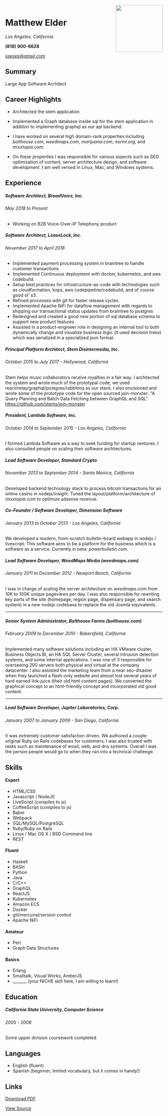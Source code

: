 <img style="float:right" width="150" src="https://i.imgur.com/7IxYT2p.jpg">

# Matthew Elder

*Los Angeles, California*

**(818) 900-8628**

sseses@gmail.com

## Summary
Large App Software Architect

## Career Highlights

* Architected the stem application

* Implemented a Graph database inside sql for the stem application in addition to implementing graphql as our api backend.

* I have worked on several high domain-rank properties including _bolthouse.com_, _weedmaps.com_, _marijuana.com_, _norml.org_, and _mixxtopia.com_.

* On these properties I was responsible for various aspects such as SEO optimization of content, server architecture design, and software development. I am well versed in Linux, Mac, and Windows systems.

## Experience
##### Software Architect, BroadVoice, Inc.
###### May 2018 to Present
 * Working on B2B Voice-Over-IP Telephony product

##### Software Architect, LeaseLock, Inc.
###### November 2017 to April 2018
 * Implemented payment processing system in braintree to handle customer transactions
 * Implemented Continuous deployment with docker, kubernetes, and aws codebuild.
 * Setup best practices for infrastructure-as-code with technologies such as cloudformation, kops, aws codepipeline/codebuild, and of course good ol' s3.
 * Refined processes with git for faster release cycles.
 * Implemented Apache NiFi for dataflow management with regards to shipping our transactional status updates from braintree to postgres
 * Redesigned and created a good new portion of sql database schema to support new product features
 * Assisted in a product-engineer role in designing an internal tool to both dynamically change and visualize business logic (it used decision trees) which was serialized in a specialized json format.
##### Principal Platform Architect, Stem Disintermedia, Inc.
###### October 2015 to July 2017 - Hollywood, California
Stem helps music collaborators receive royalties in a fair way. I architected the system and wrote much of the prototypal code; we used react/relay/graphql/postgres/rabbitmq as our stack. I also envisioned and wrote some of the prototype code for the open sourced join-monster: "A Query Planning and Batch Data Fetching between GraphQL and SQL".
https://github.com/stems/join-monster
##### President, Lambda Software, Inc.
###### October 2014 to September 2015 - Los Angeles, California
I formed Lambda Software as a way to seek funding for startup ventures. I also consulted people on scaling their software architectures.
##### Lead Software Developer, Standard Crypto
###### November 2013 to September 2014 - Santa Monica, California
Developed backend technology stack to process bitcoin transactions for an online casino in nodejs/insight. Tuned the layout/platform/architecture of *mixxtopia.com* to optimize adsense revenue.
##### Co-Founder / Software Developer, Dimension Software
###### January 2013 to October 2013 - Los Angeles, California
We developed a modern, from-scratch bulletin-board webapp in nodejs / livescript. This software aims to be a platform for the business which is a software as a service. Currently in beta: _powerbulletin.com_.
##### Lead Software Developer, WeedMaps Media (_weedmaps.com_)
###### January 2011 to December 2012 - Newport Beach, California
I was in charge of scaling the server architecture on _weedmaps.com_ from 10K to 100K unique pageviews per day. I was also responsible for rewriting key parts of the site (homepage, region page, dispensary page, and search system) in a new nodejs codebase to replace the old Joomla equivalents.
***
##### Senior System Administrator, Bolthouse Farms (_bolthouse.com_)
###### February 2009 to December 2010 - Bakersfield, California
Implemented many software solutions including an HA VMware cluster, Business Objects BI, an HA SQL Server Cluster, several intrusion detection systems, and some internal applications. I was one of 3 responsible for overseeing 200 servers both physical and virtual at the company datacenter. I also assisted the marketing team from a near seo-disaster when they launched a flash-only website and almost lost several years of hard earned link-juice (their old html content pages). We converted the graphical concept to an html-friendly concept and incorporated old good content.
***
##### Lead Software Developer, Jupiter Laboratories, Corp.
###### January 2007 to January 2009 - San Diego, California
It was extremely customer satisfaction driven. We authored a couple original Ruby on Rails codebases for customers; I was also trusted with tasks such as maintenance of email, web, and dns systems. Overall I was the person people would go to when they ran into a technical challenge.



## Skills

#### Expert
 * HTML/CSS
 * Javascript / NodeJS
 * LiveScript (compiles to js)
 * CoffeeScript (compiles to js)
 * Babel
 * Webpack
 * SQL/MySQL/PostgreSQL
 * Ruby/Ruby on Rails
 * Linux / Mac OS X / BSD Command line
 * REST

#### Fluent
 * Haskell
 * BASH
 * Python
 * Java
 * C/C++
 * GraphQL
 * ReactJS
 * Kubernetes
 * Amazon ECS
 * Docker
 * git/mercurial/version control
 * Apache NiFi

#### Amateur
 * Perl
 * Graph Data Structures

#### Basics
 * Erlang
 * Smalltalk, Visual Works, AmberJS
 * _______ (your NICHE skill here, I am willing to learn!)

## Education
##### California State University, Computer Science
###### 2005 - 2008
Some upper division coursework completed


## Languages

* English (fluent)
* Spanish (beginner, limited vocabulary, but it comes in handy!)

## Links
<div class="corner-ribbon top-right sticky red shadow">
  <a href="https://dreamcodez.cc/matthew-elder-resume.pdf">Download PDF</a>
</div>

<a href="https://github.com/dreamcodez/resume" target="_blank">View Source</a>
